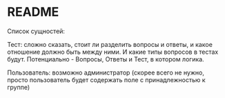 # README
Список сущностей:

Тест: сложно сказать, стоит ли разделить вопросы и ответы, и какое отношение должно быть между ними. И какие типы вопросов в тестах будут. Потенциально - Вопросы, Ответы и Тест, в котором логика.

Пользователь: возможно администратор (скорее всего не нужно, просто пользователь будет содержать поле с принадлежностью к группе)
